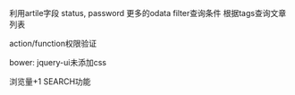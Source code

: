利用artile字段 status, password
更多的odata filter查询条件
根据tags查询文章列表

action/function权限验证

bower: jquery-ui未添加css

浏览量+1 
SEARCH功能